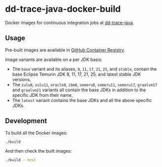 # dd-trace-java-docker-build

Docker images for continuous integration jobs at [dd-trace-java](https://github.com/datadog/dd-trace-java).

## Usage

Pre-built images are available in [GitHub Container Registry](https://github.com/DataDog/dd-trace-java-docker-build/pkgs/container/dd-trace-java-docker-build).

Image variants are available on a per JDK basis:
- The `base` variant and its aliases, `8`, `11`, `17`, `21`, `25`, and `stable`, contain the base Eclipse Temurin JDK 8, 11, 17, 21, 25, and latest stable JDK versions,
- The `zulu8`, `zulu11`, `oracle8`, `ibm8`, `semeru8`, `semeru11`, `semeru17`, `graalvm17` and `graalvm21` variants all contain the base JDKs in addition to the specific JDK from their name,
- The `latest` variant contains the base JDKs and all the above specific JDKs.

## Development

To build all the Docker images:

```bash
./build
```

And then check the built images:

```bash
./build --test
```
